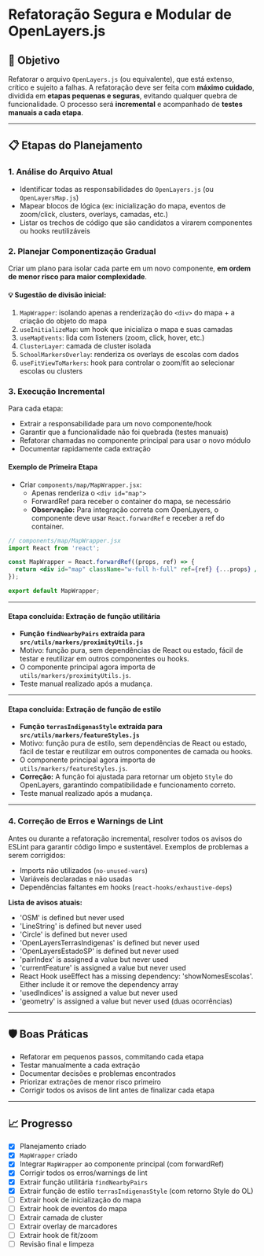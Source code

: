# Refatoração Segura e Modular de OpenLayers.js

## 🎯 Objetivo
Refatorar o arquivo `OpenLayers.js` (ou equivalente), que está extenso, crítico e sujeito a falhas. A refatoração deve ser feita com **máximo cuidado**, dividida em **etapas pequenas e seguras**, evitando qualquer quebra de funcionalidade. O processo será **incremental** e acompanhado de **testes manuais a cada etapa**.

---

## 📋 Etapas do Planejamento

### 1. **Análise do Arquivo Atual**
- Identificar todas as responsabilidades do `OpenLayers.js` (ou `OpenLayersMap.js`)
- Mapear blocos de lógica (ex: inicialização do mapa, eventos de zoom/click, clusters, overlays, camadas, etc.)
- Listar os trechos de código que são candidatos a virarem componentes ou hooks reutilizáveis

### 2. **Planejar Componentização Gradual**
Criar um plano para isolar cada parte em um novo componente, **em ordem de menor risco para maior complexidade**.

#### 💡 Sugestão de divisão inicial:
1. `MapWrapper`: isolando apenas a renderização do `<div>` do mapa + a criação do objeto do mapa
2. `useInitializeMap`: um hook que inicializa o mapa e suas camadas
3. `useMapEvents`: lida com listeners (zoom, click, hover, etc.)
4. `ClusterLayer`: camada de cluster isolada
5. `SchoolMarkersOverlay`: renderiza os overlays de escolas com dados
6. `useFitViewToMarkers`: hook para controlar o zoom/fit ao selecionar escolas ou clusters

### 3. **Execução Incremental**
Para cada etapa:
- Extrair a responsabilidade para um novo componente/hook
- Garantir que a funcionalidade não foi quebrada (testes manuais)
- Refatorar chamadas no componente principal para usar o novo módulo
- Documentar rapidamente cada extração

#### Exemplo de Primeira Etapa
- Criar `components/map/MapWrapper.jsx`:
  - Apenas renderiza o `<div id="map">`
  - ForwardRef para receber o container do mapa, se necessário
  - **Observação:** Para integração correta com OpenLayers, o componente deve usar `React.forwardRef` e receber a ref do container.

```jsx
// components/map/MapWrapper.jsx
import React from 'react';

const MapWrapper = React.forwardRef((props, ref) => {
  return <div id="map" className="w-full h-full" ref={ref} {...props} />;
});

export default MapWrapper;
```

---

#### Etapa concluída: Extração de função utilitária
- **Função `findNearbyPairs` extraída para `src/utils/markers/proximityUtils.js`**
- Motivo: função pura, sem dependências de React ou estado, fácil de testar e reutilizar em outros componentes ou hooks.
- O componente principal agora importa de `utils/markers/proximityUtils.js`.
- Teste manual realizado após a mudança.

---

#### Etapa concluída: Extração de função de estilo
- **Função `terrasIndigenasStyle` extraída para `src/utils/markers/featureStyles.js`**
- Motivo: função pura de estilo, sem dependências de React ou estado, fácil de testar e reutilizar em outros componentes de camada ou hooks.
- O componente principal agora importa de `utils/markers/featureStyles.js`.
- **Correção:** A função foi ajustada para retornar um objeto `Style` do OpenLayers, garantindo compatibilidade e funcionamento correto.
- Teste manual realizado após a mudança.

---

### 4. **Correção de Erros e Warnings de Lint**
Antes ou durante a refatoração incremental, resolver todos os avisos do ESLint para garantir código limpo e sustentável. Exemplos de problemas a serem corrigidos:
- Imports não utilizados (`no-unused-vars`)
- Variáveis declaradas e não usadas
- Dependências faltantes em hooks (`react-hooks/exhaustive-deps`)

**Lista de avisos atuais:**
- 'OSM' is defined but never used
- 'LineString' is defined but never used
- 'Circle' is defined but never used
- 'OpenLayersTerrasIndigenas' is defined but never used
- 'OpenLayersEstadoSP' is defined but never used
- 'pairIndex' is assigned a value but never used
- 'currentFeature' is assigned a value but never used
- React Hook useEffect has a missing dependency: 'showNomesEscolas'. Either include it or remove the dependency array
- 'usedIndices' is assigned a value but never used
- 'geometry' is assigned a value but never used (duas ocorrências)

---

## 🛡️ Boas Práticas
- Refatorar em pequenos passos, commitando cada etapa
- Testar manualmente a cada extração
- Documentar decisões e problemas encontrados
- Priorizar extrações de menor risco primeiro
- Corrigir todos os avisos de lint antes de finalizar cada etapa

---

## 📈 Progresso
- [x] Planejamento criado
- [x] `MapWrapper` criado
- [x] Integrar `MapWrapper` ao componente principal (com forwardRef)
- [x] Corrigir todos os erros/warnings de lint
- [x] Extrair função utilitária `findNearbyPairs`
- [x] Extrair função de estilo `terrasIndigenasStyle` (com retorno Style do OL)
- [ ] Extrair hook de inicialização do mapa
- [ ] Extrair hook de eventos do mapa
- [ ] Extrair camada de cluster
- [ ] Extrair overlay de marcadores
- [ ] Extrair hook de fit/zoom
- [ ] Revisão final e limpeza 